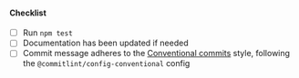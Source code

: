 <!--
Thank you for your pull request. Please provide a description above and review
the requirements below.

Bug fixes and new features should include tests.

Contributors guide: https://github.com/Fdawgs/doc-conversion-service-next/blob/master/CONTRIBUTING.md

-->

#### Checklist

-   [ ] Run `npm test`
-   [ ] Documentation has been updated if needed
-   [ ] Commit message adheres to the [Conventional commits](https://www.conventionalcommits.org/en/v1.0.0/) style, following the `@commitlint/config-conventional` config

